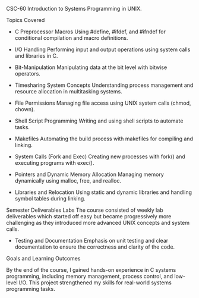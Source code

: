 CSC-60
Introduction to Systems Programming in UNIX.

Topics Covered
- C Preprocessor Macros
Using #define, #ifdef, and #ifndef for conditional compilation and macro definitions.

- I/O Handling
Performing input and output operations using system calls and libraries in C.

- Bit-Manipulation
Manipulating data at the bit level with bitwise operators.

- Timesharing System Concepts
Understanding process management and resource allocation in multitasking systems.

- File Permissions
Managing file access using UNIX system calls (chmod, chown).

- Shell Script Programming
Writing and using shell scripts to automate tasks.

- Makefiles
Automating the build process with makefiles for compiling and linking.

- System Calls (Fork and Exec)
Creating new processes with fork() and executing programs with exec().

- Pointers and Dynamic Memory Allocation
Managing memory dynamically using malloc, free, and realloc.

- Libraries and Relocation
Using static and dynamic libraries and handling symbol tables during linking.

Semester Deliverables
Labs
The course consisted of weekly lab deliverables which started off easy but became progressively more challenging as they introduced more advanced UNIX concepts and system calls. 

- Testing and Documentation
Emphasis on unit testing and clear documentation to ensure the correctness and clarity of the code.

Goals and Learning Outcomes

By the end of the course, I gained hands-on experience in C systems programming, including memory management, process control, and low-level I/O. This project strengthened my skills for real-world systems programming tasks.
